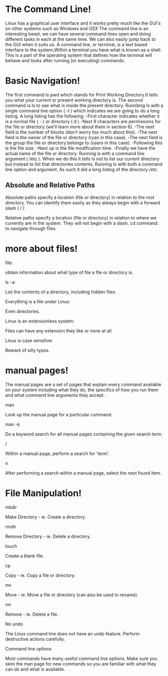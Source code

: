 # The Command Line!
Linux has a graphical user interface and it works pretty much like the GUI's on other systems such as Windows and OSX
The command line is an interesting beast, we can have several command lines open and doing different tasks in each at the same time. We can also easily jump back to the GUI when it suits us.
A command line, or terminal, is a text based interface to the system,Within a terminal you have what is known as a shell. This is a part of the operating system that defines how the terminal will behave and looks after running (or executing) commands.
# Basic Navigation!
The first command is pwd which stands for Print Working Directory.It tells you what your current or present working directory is.
The second command is ls to see what is inside the present directory.
Runnibng ls with a single command line option ( -l ) which indicates we are going to do a long listing. A long listing has the following:
-First character indicates whether it is a normal file ( - ) or directory ( d )
-Next 9 characters are permissions for the file or directory (we'll learn more about them in section 6).
-The next field is the number of blocks (don't worry too much about this).
-The next field is the owner of the file or directory (ryan in this case).
-The next field is the group the file or directory belongs to (users in this case).
-Following this is the file size.
-Next up is the file modification time.
-Finally we have the actual name of the file or directory.
Running ls with a command line argument ( /etc ). When we do this it tells ls not to list our current directory but instead to list that directories contents.
Running ls with both a command line option and argument. As such it did a long listing of the directory /etc.

## Absolute and Relative Paths
Absolute paths specify a location (file or directory) in relation to the root directory. You can identify them easily as they always begin with a forward slash ( / )

Relative paths specify a location (file or directory) in relation to where we currently are in the system. They will not begin with a slash.
cd command: to navigate through files.
# more about files!
file:

obtain information about what type of file a file or directory is.

ls -a:

List the contents of a directory, including hidden files.

Everything is a file under Linux:

Even directories.

Linux is an extensionless system:

Files can have any extension they like or none at all.

Linux is case sensitive:

Beware of silly typos.

# manual pages! 

The manual pages are a set of pages that explain every command available on your system including what they do, the specifics of how you run them and what command line arguments they accept.

man <command>

Look up the manual page for a particular command.

man -k <search term>
  
Do a keyword search for all manual pages containing the given search term.
  
/<term>
  
Within a manual page, perform a search for 'term'.
  
n
  
After performing a search within a manual page, select the next found item.
  
# File Manipulation!
  
  mkdir 
  
Make Directory - ie. Create a directory.
  
rmdir
  
Remove Directory - ie. Delete a directory.
  
touch
  
Create a blank file.
  
cp
  
Copy - ie. Copy a file or directory.
  
mv
  
Move - ie. Move a file or directory (can also be used to rename).
  
rm
  
Remove - ie. Delete a file.
  
  No undo
  
The Linux command line does not have an undo feature. Perform destructive actions carefully.
  
Command line options
  
Most commands have many useful command line options. Make sure you skim the man page for new commands so you are familiar with what they can do and what is available.

